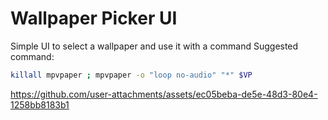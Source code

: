 # Wallpaper Picker UI

Simple UI to select a wallpaper and use it with a command
Suggested command:
```bash
killall mpvpaper ; mpvpaper -o "loop no-audio" "*" $VP
```

https://github.com/user-attachments/assets/ec05beba-de5e-48d3-80e4-1258bb8183b1

